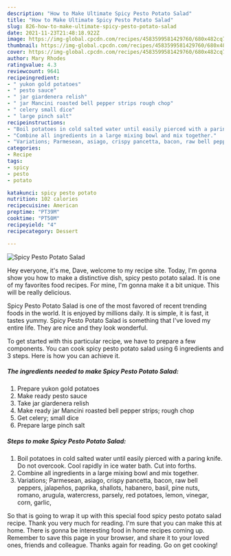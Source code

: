 ```yaml
---
description: "How to Make Ultimate Spicy Pesto Potato Salad"
title: "How to Make Ultimate Spicy Pesto Potato Salad"
slug: 826-how-to-make-ultimate-spicy-pesto-potato-salad
date: 2021-11-23T21:48:18.922Z
image: https://img-global.cpcdn.com/recipes/4583599581429760/680x482cq70/spicy-pesto-potato-salad-recipe-main-photo.jpg
thumbnail: https://img-global.cpcdn.com/recipes/4583599581429760/680x482cq70/spicy-pesto-potato-salad-recipe-main-photo.jpg
cover: https://img-global.cpcdn.com/recipes/4583599581429760/680x482cq70/spicy-pesto-potato-salad-recipe-main-photo.jpg
author: Mary Rhodes
ratingvalue: 4.3
reviewcount: 9641
recipeingredient:
- " yukon gold potatoes"
- " pesto sauce"
- " jar giardenera relish"
- " jar Mancini roasted bell pepper strips rough chop"
- " celery small dice"
- " large pinch salt"
recipeinstructions:
- "Boil potatoes in cold salted water until easily pierced with a paring knife. Do not overcook. Cool rapidly in ice water bath. Cut into forths."
- "Combine all ingredients in a large mixing bowl and mix together."
- "Variations; Parmesean, asiago, crispy pancetta, bacon, raw bell peppers, jalapeños, paprika, shallots, habanero, basil, pine nuts, romano, arugula, watercress, parsely, red potatoes, lemon, vinegar, corn, garlic,"
categories:
- Recipe
tags:
- spicy
- pesto
- potato

katakunci: spicy pesto potato 
nutrition: 102 calories
recipecuisine: American
preptime: "PT39M"
cooktime: "PT50M"
recipeyield: "4"
recipecategory: Dessert

---
```



![Spicy Pesto Potato Salad](https://img-global.cpcdn.com/recipes/4583599581429760/680x482cq70/spicy-pesto-potato-salad-recipe-main-photo.jpg)

Hey everyone, it's me, Dave, welcome to my recipe site. Today, I'm gonna show you how to make a distinctive dish, spicy pesto potato salad. It is one of my favorites food recipes. For mine, I'm gonna make it a bit unique. This will be really delicious.

Spicy Pesto Potato Salad is one of the most favored of recent trending foods in the world. It is enjoyed by millions daily. It is simple, it is fast, it tastes yummy. Spicy Pesto Potato Salad is something that I've loved my entire life. They are nice and they look wonderful.




To get started with this particular recipe, we have to prepare a few components. You can cook spicy pesto potato salad using 6 ingredients and 3 steps. Here is how you can achieve it.

<!--inarticleads1-->

##### The ingredients needed to make Spicy Pesto Potato Salad:

1. Prepare  yukon gold potatoes
1. Make ready  pesto sauce
1. Take  jar giardenera relish
1. Make ready  jar Mancini roasted bell pepper strips; rough chop
1. Get  celery; small dice
1. Prepare  large pinch salt




<!--inarticleads2-->

##### Steps to make Spicy Pesto Potato Salad:

1. Boil potatoes in cold salted water until easily pierced with a paring knife. Do not overcook. Cool rapidly in ice water bath. Cut into forths.
1. Combine all ingredients in a large mixing bowl and mix together.
1. Variations; Parmesean, asiago, crispy pancetta, bacon, raw bell peppers, jalapeños, paprika, shallots, habanero, basil, pine nuts, romano, arugula, watercress, parsely, red potatoes, lemon, vinegar, corn, garlic,




So that is going to wrap it up with this special food spicy pesto potato salad recipe. Thank you very much for reading. I'm sure that you can make this at home. There is gonna be interesting food in home recipes coming up. Remember to save this page in your browser, and share it to your loved ones, friends and colleague. Thanks again for reading. Go on get cooking!
